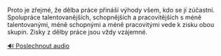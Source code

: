 
Proto je zřejmé, že dělba práce přináší výhody všem, kdo se jí zúčastní. Spolupráce talentovanějších, schopnějších a pracovitějších s méně talentovanými, méně schopnými a méně pracovitými vede k zisku obou skupin. Zisky z dělby práce jsou vždy vzájemné.

[🔊 Poslechnout audio](/data/7-paragraphs/audio/chapter_36/para_010-Proto-je-zejm-e-dlba-prce-pin-vhody-ve.mp3)
